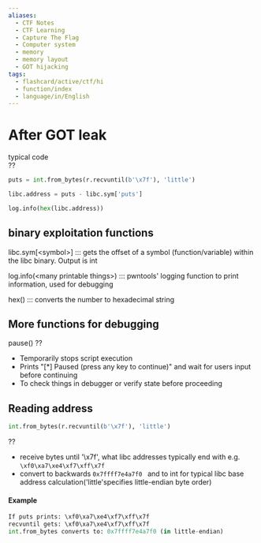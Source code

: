 ```yaml
---
aliases:
  - CTF Notes
  - CTF Learning
  - Capture The Flag
  - Computer system
  - memory
  - memory layout
  - GOT hijacking
tags:
  - flashcard/active/ctf/hi
  - function/index
  - language/in/English
---
```


# After GOT leak  
typical code  
??
```py
puts = int.from_bytes(r.recvuntil(b'\x7f'), 'little')

libc.address = puts - libc.sym['puts']

log.info(hex(libc.address))
``` 
## binary exploitation functions  
libc.sym[\<symbol\>] ::: gets the offset of a symbol (function/variable) within the libc binary. Output is int <!--SR:!2024-12-12,3,250!2024-12-12,3,250-->

log.info(\<many printable things>) ::: pwntools' logging function to print information, used for debugging <!--SR:!2024-12-12,3,250!2024-12-12,3,250-->

hex() ::: converts the number to hexadecimal string <!--SR:!2024-12-13,4,270!2024-12-12,3,250-->

## More functions for debugging  

pause()
??
- Temporarily stops script execution
- Prints "[*] Paused (press any key to continue)" and wait for users input before continuing
- To check things in debugger or verify state before proceeding <!--SR:!2024-12-12,3,250-->

## Reading address  
```py
int.from_bytes(r.recvuntil(b'\x7f'), 'little')
```
??
- receive bytes until '\x7f', what libc addresses typically end with e.g. `\xf0\xa7\xe4\xf7\xff\x7f`
- convert to backwards `0x7ffff7e4a7f0 ` and to int for typical libc base address calculation('little'specifies little-endian byte order) 

#### Example  
```py
If puts prints: \xf0\xa7\xe4\xf7\xff\x7f
recvuntil gets: \xf0\xa7\xe4\xf7\xff\x7f
int.from_bytes converts to: 0x7ffff7e4a7f0 (in little-endian)
```